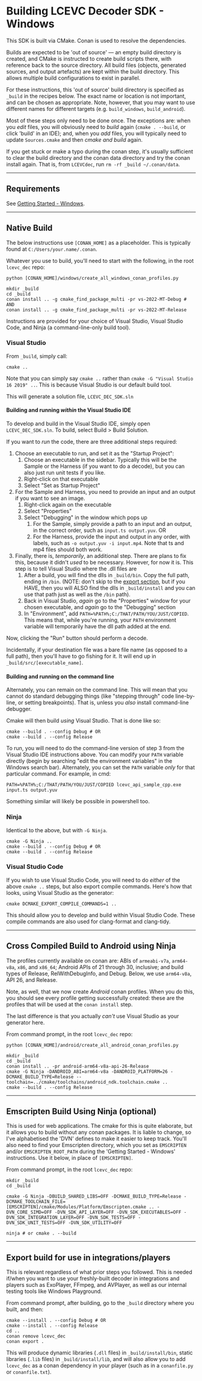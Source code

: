 # Building LCEVC Decoder SDK - Windows

This SDK is built via CMake. Conan is used to resolve the dependencies.

Builds are expected to be 'out of source' — an empty build directory is created, and CMake is instructed to create build scripts there, with reference back to the source directory. All build files (objects, generated sources, and output artefacts) are kept within the build directory. This allows multiple build configurations to exist in parallel.

For these instructions, this 'out of source' build directory is specified as `_build` in the recipes below. The exact name or location is not important, and can be chosen as appropriate. Note, however, that you may want to use different names for different targets (e.g. `build_windows`, `build_android`).

Most of these steps only need to be done once. The exceptions are: when you *edit* files, you will obviously need to *build* again (`cmake . --build`, or click 'build' in an IDE); and, when you *add* files, you will typically need to update `Sources.cmake` and then *cmake and build* again.

If you get stuck or make a typo during the conan step, it's usually sufficient to clear the build directory and the conan data directory and try the conan install again. That is, from `LCEVCdec`, run `rm -rf _build ~/.conan/data`.

---

## Requirements

See [Getting Started - Windows](getting_started_windows.md).

---

## Native Build

The below instructions use `[CONAN_HOME]` as a placeholder. This is typically found at `C:/Users/your.name/.conan`.

Whatever you use to build, you'll need to start with the following, in the root `lcevc_dec` repo:

```shell
python [CONAN_HOME]/windows/create_all_windows_conan_profiles.py

mkdir _build
cd _build
conan install .. -g cmake_find_package_multi -pr vs-2022-MT-Debug # AND
conan install .. -g cmake_find_package_multi -pr vs-2022-MT-Release
```

Instructions are provided for your choice of Visual Studio, Visual Studio Code, and Ninja (a command-line-only build tool).

### Visual Studio

From `_build`, simply call:

```shell
cmake ..
```

Note that you can simply say `cmake ..` rather than `cmake -G "Visual Studio 16 2019" ..`. This is because Visual Studio is our default build tool.

This will generate a solution file, `LCEVC_DEC_SDK.sln`

#### Building and running *within* the Visual Studio IDE

To develop and build in the Visual Studio IDE, simply open `LCEVC_DEC_SDK.sln`. To build, select Build > Build Solution.

If you want to *run* the code, there are three additional steps required:

1. Choose an executable to run, and set it as the "Startup Project":
   1. Choose an executable in the sidebar. Typically this will be the Sample or the Harness (if you want to do a decode), but you can also just run unit tests if you like.
   2. Right-click on that executable
   3. Select "Set as Startup Project"
2. For the Sample and Harness, you need to provide an input and an output if you want to see an image.
   1. Right-click again on the executable
   2. Select "Properties"
   3. Select "Debugging" in the window which pops up
      1. For the Sample, simply provide a path to an input and an output, in the correct order, such as `input.ts output.yuv`. OR
      2. For the Harness, provide the input and output in any order, with labels, such as `-o output.yuv -i input.mp4`. Note that ts and mp4 files should both work.
3. Finally, there is, *temporarily*, an additional step. There are plans to fix this, because it didn't *used* to be necessary. However, for now it is. This step is to tell Visual Studio where the .dll files are
   1. After a build, you will find the dlls in `_build/bin`. Copy the full path, ending in `/bin`. (NOTE: don't skip to the [export section](#export-build-for-use-in-integrationsplayers), but if you HAVE,  then you will ALSO find the dlls in `_build/install` and you can use that path just as well as the `/bin` path).
   2. Back in Visual Studio, *again* go to the "Properties" window for your chosen executable, and *again* go to the "Debugging" section
   3. In "Environment", add `PATH=%PATH%;C:/THAT/PATH/YOU/JUST/COPIED`. This means that, while you're running, your `PATH` environment variable will temporarily have the dll path added at the end.

Now, clicking the "Run" button should perform a decode.

Incidentally, if your destination file was a bare file name (as opposed to a full path), then you'll have to go fishing for it. It will end up in `_build/src/[executable_name]`.

#### Building and running on the command line

Alternately, you can remain on the command line. This will mean that you cannot do standard debugging things (like "stepping through" code line-by-line, or setting breakpoints). That is, unless you *also* install command-line debugger.

Cmake will then build *using* Visual Studio. That is done like so:

```shell
cmake --build . --config Debug # OR
cmake --build . --config Release
```

To run, you will need to do the command-line version of step 3 from the Visual Studio IDE instructions above. You can modify your `PATH` variable directly (begin by searching "edit the environment variables" in the Windows search bar). Alternately, you can set the `PATH` variable *only* for that particular command. For example, in cmd:

```shell
PATH=%PATH%;C:/THAT/PATH/YOU/JUST/COPIED lcevc_api_sample_cpp.exe input.ts output.yuv
```

Something similar will likely be possible in powershell too.

### Ninja

Identical to the above, but with `-G Ninja`.

```shell
cmake -G Ninja ..
cmake --build . --config Debug # OR
cmake --build . --config Release
```

### Visual Studio Code

If you wish to use Visual Studio Code, you will need to do *either* of the above `cmake ..` steps, but also export compile commands. Here's how that looks, using Visual Studio as the generator:

```shell
cmake DCMAKE_EXPORT_COMPILE_COMMANDS=1 ..
```

This should allow you to develop and build within Visual Studio Code. These compile commands are also used for clang-format and clang-tidy.

---

## Cross Compiled Build to Android using Ninja

The profiles currently available on conan are: ABIs of `armeabi-v7a`, `arm64-v8a`, `x86`, and `x86_64`; Android APIs of 21 through 30, inclusive; and build types of Release, RelWithDebugInfo, and Debug. Below, we use `arm64-v8a`, API 26, and Release.

Note, as well, that we now create *Android* conan profiles. When you do this, you should see every profile getting successfully created: these are the profiles that will be used at the `conan install` step.

The last difference is that you actually *can't* use Visual Studio as your generator here.

From command prompt, in the root `lcevc_dec` repo:

```shell
python [CONAN_HOME]/android/create_all_android_conan_profiles.py

mkdir _build
cd _build
conan install .. -pr android-arm64-v8a-api-26-Release
cmake -G Ninja -DANDROID_ABI=arm64-v8a -DANDROID_PLATFORM=26 -DCMAKE_BUILD_TYPE=Release --toolchain=../cmake/toolchains/android_ndk.toolchain.cmake ..
cmake --build . --config Release
```

---

## Emscripten Build Using Ninja (optional)

This is used for web applications. The cmake for this is quite elaborate, but it allows you to build without any conan packages. It is liable to change, so I've alphabetised the 'DVN' defines to make it easier to keep track. You'll also need to find your Emscripten directory, which you set as `EMSCRIPTEN` and/or `EMSCRIPTEN_ROOT_PATH` during the 'Getting Started - Windows' instructions. Use it below, in place of `[EMSCRIPTEN]`.

From command prompt, in the root `lcevc_dec` repo:

```shell
mkdir _build
cd _build

cmake -G Ninja -DBUILD_SHARED_LIBS=OFF -DCMAKE_BUILD_TYPE=Release -DCMAKE_TOOLCHAIN_FILE=[EMSCRIPTEN]/cmake/Modules/Platform/Emscripten.cmake .. -DVN_CORE_SIMD=OFF -DVN_SDK_API_LAYER=OFF -DVN_SDK_EXECUTABLES=OFF -DVN_SDK_INTEGRATION_LAYER=OFF -DVN_SDK_TESTS=OFF -DVN_SDK_UNIT_TESTS=OFF -DVN_SDK_UTILITY=OFF

ninja # or cmake . --build
```

---

## Export build for use in integrations/players

This is relevant regardless of what prior steps you followed. This is needed if/when you want to use your freshly-built decoder in integrations and players such as ExoPlayer, FFmpeg, and AVPlayer, as well as our internal testing tools like Windows Playground.

From command prompt, after building, go to the `_build` directory where you built, and then:

```shell
cmake --install . --config Debug # OR
cmake --install . --config Release
cd ..
conan remove lcevc_dec
conan export .
```

This will produce dynamic libraries (`.dll` files) in `_build/install/bin`, static libraries (`.lib` files) in `_build/install/lib`, and will also allow you to add `lcevc_dec` as a conan dependency in your player (such as in a `conanfile.py` or `conanfile.txt`).
